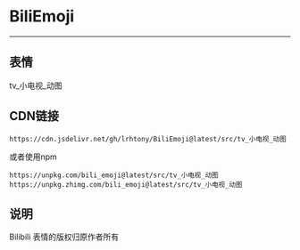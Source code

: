 # BiliEmoji
---
## 表情
tv_小电视_动图
## CDN链接
```
https://cdn.jsdelivr.net/gh/lrhtony/BiliEmoji@latest/src/tv_小电视_动图
```
或者使用npm
```
https://unpkg.com/bili_emoji@latest/src/tv_小电视_动图
https://unpkg.zhimg.com/bili_emoji@latest/src/tv_小电视_动图
```
## 说明
Bilibili 表情的版权归原作者所有
